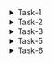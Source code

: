 <details>
<summary>Task-1</summary>

## Vectors

- A vector is simply a list of items that are of the same type.
- To combine the list of items to a vector, use the c() function and separate the items by a comma.

## Matrices

- A matrix is a two dimensional data set with columns and rows.
- You can access the items by using [] brackets. The first number "1" in the bracket specifies the row-position, while the second number "2" specifies the column-position:

## Arrays

- Compared to matrices, arrays can have more than two dimensions.
- We can use the array() function to create an array, and the dim parameter to specify the dimensions:

```
multiarray <- array(thisarray, dim = c(4, 3, 2))
multiarray
```

`array[row position, column position, matrix level]`

- A comma (,) before c() means that we want to access the column.

- A comma (,) after c() means that we want to access the row.

</details>

<details>
<summary>Task-2</summary>

### Task 2a

- Functions -> mean(), median(), mode();
- A simple paste() will take multiple elements as inputs and concatenate those inputs into a single string

### Task 2b

- **Typecasting:** Data Type conversion is the process of converting one type of data to another type of data. R Programming Language has only 3 data types: Numeric, Logical, Character.
- `as.logical(), as.integer(), as.character()`
- The class() function in R is used to return the values of the class attribute of an R object.

</details>
<details>
<summary>Task-3</summary>

## Functions

- To create a function, use the function() keyword:
</details>

<details>
<summary>Task-5</summary>

## Normal Distribution

Normal Distribution is a probability function used in statistics that tells about how the data values are distributed

```
rnorm() is a function in R programming is used to generate a vector of random numbers which are normally distributed.

syntax of rnorm(n, mean, sd):
n -> no of obersvations
```

**Note:** floor() function takes up the vector as an argument and rounds down all the values of that vector without decimal places, so as no decimal values left

## Table in r

table() function in R Language is used to create a categorical representation of data with variable name and the frequency in the form of a table.

`table(x)`

- for further manipulation, it is best if table is converted to dataframe.

## plot

`plot(x, y) `
`plot(y, type)`

- line -> type='l'

</details>

<details>
<summary>Task-6</summary>

## Matrix Operations:

- Addition -> +
- Multiplication -> %\*%
</details>
